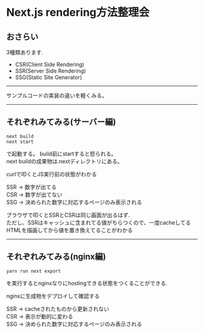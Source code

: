 # Next.js rendering方法整理会

## おさらい
3種類あります.  

* CSR(Client Side Rendering)
* SSR(Server Side Rendering)
* SSG(Static Site Generator)

---

サンプルコードの実装の違いを軽くみる。  

---

## それぞれみてみる(サーバー編)
```
next build
next start
```
で起動する。
build前にstartすると怒られる。  
next buildの成果物は.nextディレクトリにある。  

curlで叩くとJS実行前の状態がわかる

SSR → 数字が出てる  
CSR → 数字が出てない  
SSG → 決められた数字に対応するページのみ表示される  

ブラウザで叩くとSSRとCSRは同じ画面が出るはず.  
ただし、SSRはキャッシュに含まれてる値がちらつくので、一度cacheしてるHTMLを描画してから値を置き換えてることがわかる  

---

## それぞれみてみる(nginx編)
```
yarn run next export
```

を実行するとnginxなりにhostingできる状態をつくることができる.  

nginxに生成物をデプロイして確認する

SSR → cacheされたものから更新されない  
CSR → 表示が動的に変わる  
SSG → 決められた数字に対応するページのみ表示される  



